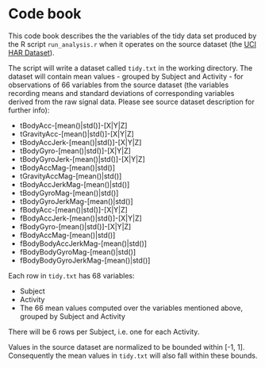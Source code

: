 Code book
=========
This code book describes the the variables of the tidy data set produced by the R script `run_analysis.r` when it operates on the source dataset (the [UCI HAR Dataset](https://archive.ics.uci.edu/ml/datasets/Human+Activity+Recognition+Using+Smartphones)).

The script will write a dataset called `tidy.txt` in the working directory. The dataset will contain mean values - grouped by Subject and Activity - for observations of 66 variables from the source dataset (the variables recording means and standard deviations of corresponding variables derived from the raw signal data. Please see source dataset description for further info):

- tBodyAcc-\[mean()|std()]-\[X|Y|Z]
- tGravityAcc-\[mean()|std()]-\[X|Y|Z]
- tBodyAccJerk-\[mean()|std()]-\[X|Y|Z]
- tBodyGyro-\[mean()|std()]-\[X|Y|Z]
- tBodyGyroJerk-\[mean()|std()]-\[X|Y|Z]
- tBodyAccMag-\[mean()|std()]
- tGravityAccMag-\[mean()|std()]
- tBodyAccJerkMag-\[mean()|std()]
- tBodyGyroMag-\[mean()|std()]
- tBodyGyroJerkMag-\[mean()|std()]
- fBodyAcc-\[mean()|std()]-\[X|Y|Z]
- fBodyAccJerk-\[mean()|std()]-\[X|Y|Z]
- fBodyGyro-\[mean()|std()]-\[X|Y|Z]
- fBodyAccMag-\[mean()|std()]
- fBodyBodyAccJerkMag-\[mean()|std()]
- fBodyBodyGyroMag-\[mean()|std()]
- fBodyBodyGyroJerkMag-\[mean()|std()]

Each row in `tidy.txt` has 68 variables:
- Subject
- Activity
- The 66 mean values computed over the variables mentioned above, grouped by Subject and Activity

There will be 6 rows per Subject, i.e. one for each Activity.

Values in the source dataset are normalized to be bounded within [-1, 1]. Consequently the mean values in `tidy.txt` will also fall within these bounds.